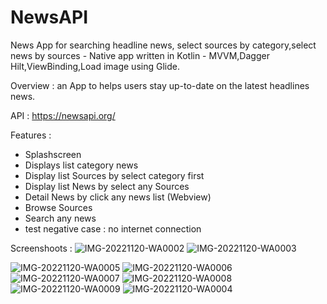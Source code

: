 # NewsAPI
News App for searching headline news, select sources by category,select news by sources - Native app written in Kotlin - MVVM,Dagger Hilt,ViewBinding,Load image using Glide.

Overview :
an App to helps users stay up-to-date on the latest headlines news. 

API : https://newsapi.org/

Features :
- Splashscreen
- Displays list category news
- Display list Sources by select category first
- Display list News by select any Sources
- Detail News by click any news list (Webview)
- Browse Sources
- Search any news 
- test negative case : no internet connection


Screenshoots :
![IMG-20221120-WA0002](https://user-images.githubusercontent.com/48192666/202881504-c5f3853c-5d2c-42af-8606-678e7c8d7300.jpg) ![IMG-20221120-WA0003](https://user-images.githubusercontent.com/48192666/202881515-762d6159-651a-4ada-8b96-b449ed885da0.jpg)

![IMG-20221120-WA0005](https://user-images.githubusercontent.com/48192666/202881533-f8ce2cfe-0bc6-4f19-b7ad-dca32b9d6121.jpg)
![IMG-20221120-WA0006](https://user-images.githubusercontent.com/48192666/202881540-d9af3862-7433-42c1-8f7e-d97d90b4365e.jpg)
![IMG-20221120-WA0007](https://user-images.githubusercontent.com/48192666/202881546-978ff52a-8c22-4044-b187-3a8059734404.jpg)
![IMG-20221120-WA0008](https://user-images.githubusercontent.com/48192666/202881551-0cb00f4e-da59-4162-9405-5f847cdefc81.jpg)
![IMG-20221120-WA0009](https://user-images.githubusercontent.com/48192666/202881554-2f495f05-4841-4296-982f-00eef88ce7e6.jpg)
![IMG-20221120-WA0004](https://user-images.githubusercontent.com/48192666/202881558-c2eb8f9e-2ced-4cb8-a179-4e70f2f0c6ca.jpg)



